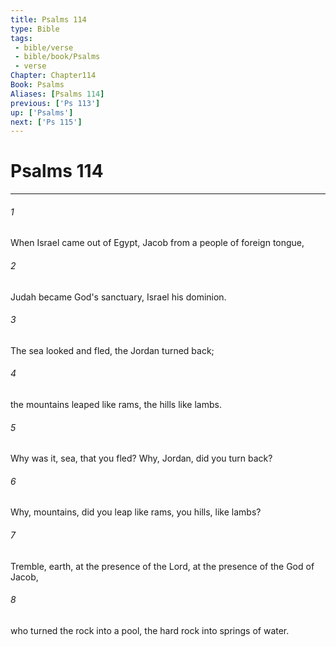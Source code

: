 ```yaml
---
title: Psalms 114
type: Bible
tags:
 - bible/verse
 - bible/book/Psalms
 - verse
Chapter: Chapter114
Book: Psalms
Aliases: [Psalms 114]
previous: ['Ps 113']
up: ['Psalms']
next: ['Ps 115']
---
```

# Psalms 114

***


###### 1 
When Israel came out of Egypt, Jacob from a people of foreign tongue, 

###### 2 
Judah became God's sanctuary, Israel his dominion. 

###### 3 
The sea looked and fled, the Jordan turned back; 

###### 4 
the mountains leaped like rams, the hills like lambs. 

###### 5 
Why was it, sea, that you fled? Why, Jordan, did you turn back? 

###### 6 
Why, mountains, did you leap like rams, you hills, like lambs? 

###### 7 
Tremble, earth, at the presence of the Lord, at the presence of the God of Jacob, 

###### 8 
who turned the rock into a pool, the hard rock into springs of water. 
